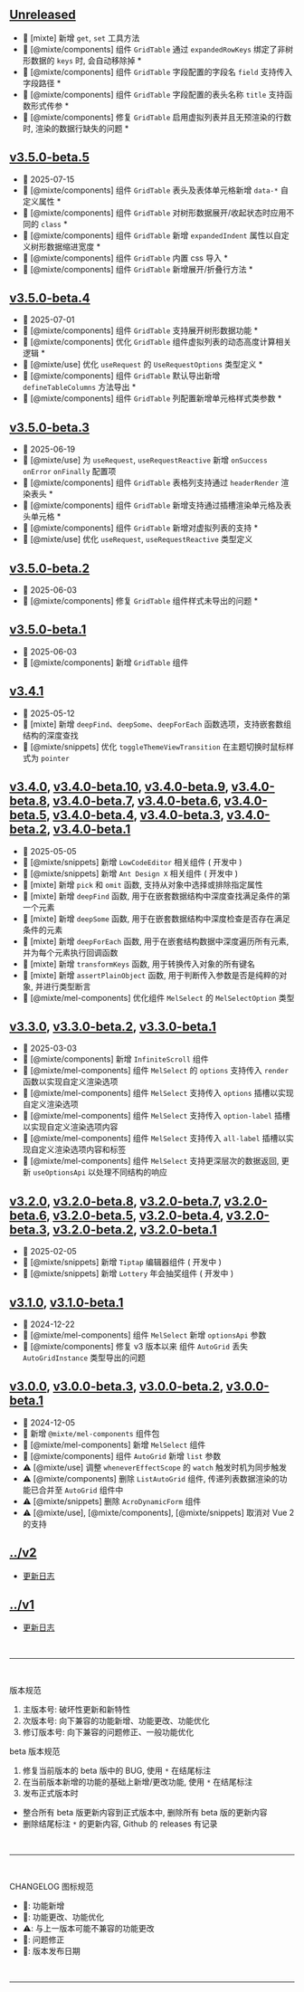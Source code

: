 ## [Unreleased]
  - 🌟 [mixte] 新增 `get`, `set` 工具方法
  - 💄 [@mixte/components] 组件 `GridTable` 通过 `expandedRowKeys` 绑定了非树形数据的 `keys` 时, 会自动移除掉 *
  - 💄 [@mixte/components] 组件 `GridTable` 字段配置的字段名 `field` 支持传入字段路径 *
  - 💄 [@mixte/components] 组件 `GridTable` 字段配置的表头名称 `title` 支持函数形式传参 *
  - 🐞 [@mixte/components] 修复 `GridTable` 启用虚拟列表并且无预渲染的行数时, 渲染的数据行缺失的问题 *

## [v3.5.0-beta.5]
  - 📅 2025-07-15
  - 💄 [@mixte/components] 组件 `GridTable` 表头及表体单元格新增 `data-*` 自定义属性 *
  - 💄 [@mixte/components] 组件 `GridTable` 对树形数据展开/收起状态时应用不同的 `class` *
  - 💄 [@mixte/components] 组件 `GridTable` 新增 `expandedIndent` 属性以自定义树形数据缩进宽度 *
  - 💄 [@mixte/components] 组件 `GridTable` 内置 css 导入 *
  - 💄 [@mixte/components] 组件 `GridTable` 新增展开/折叠行方法 *

## [v3.5.0-beta.4]
  - 📅 2025-07-01
  - 💄 [@mixte/components] 组件 `GridTable` 支持展开树形数据功能 *
  - 💄 [@mixte/components] 优化 `GridTable` 组件虚拟列表的动态高度计算相关逻辑 *
  - 💄 [@mixte/use] 优化 `useRequest` 的 `UseRequestOptions` 类型定义 *
  - 💄 [@mixte/components] 组件 `GridTable` 默认导出新增 `defineTableColumns` 方法导出 *
  - 💄 [@mixte/components] 组件 `GridTable` 列配置新增单元格样式类参数 *

## [v3.5.0-beta.3]
  - 📅 2025-06-19
  - 🌟 [@mixte/use] 为 `useRequest`, `useRequestReactive` 新增 `onSuccess` `onError` `onFinally` 配置项
  - 💄 [@mixte/components] 组件 `GridTable` 表格列支持通过 `headerRender` 渲染表头 *
  - 💄 [@mixte/components] 组件 `GridTable` 新增支持通过插槽渲染单元格及表头单元格 *
  - 💄 [@mixte/components] 组件 `GridTable` 新增对虚拟列表的支持 *
  - 💄 [@mixte/use] 优化 `useRequest`, `useRequestReactive` 类型定义

## [v3.5.0-beta.2]
  - 📅 2025-06-03
  - 🐞 [@mixte/components] 修复 `GridTable` 组件样式未导出的问题 *

## [v3.5.0-beta.1]
  - 📅 2025-06-03
  - 🌟 [@mixte/components] 新增 `GridTable` 组件

## [v3.4.1]
  - 📅 2025-05-12
  - 🌟 [mixte] 新增 `deepFind`、`deepSome`、`deepForEach` 函数选项，支持嵌套数组结构的深度查找
  - 💄 [@mixte/snippets] 优化 `toggleThemeViewTransition` 在主题切换时鼠标样式为 `pointer`

## [v3.4.0], [v3.4.0-beta.10], [v3.4.0-beta.9], [v3.4.0-beta.8], [v3.4.0-beta.7], [v3.4.0-beta.6], [v3.4.0-beta.5], [v3.4.0-beta.4], [v3.4.0-beta.3], [v3.4.0-beta.2], [v3.4.0-beta.1]
  - 📅 2025-05-05
  - 🌟 [@mixte/snippets] 新增 `LowCodeEditor` 相关组件 ( 开发中 )
  - 🌟 [@mixte/snippets] 新增 `Ant Design X` 相关组件 ( 开发中 )
  - 🌟 [mixte] 新增 `pick` 和 `omit` 函数, 支持从对象中选择或排除指定属性
  - 🌟 [mixte] 新增 `deepFind` 函数, 用于在嵌套数据结构中深度查找满足条件的第一个元素
  - 🌟 [mixte] 新增 `deepSome` 函数, 用于在嵌套数据结构中深度检查是否存在满足条件的元素
  - 🌟 [mixte] 新增 `deepForEach` 函数, 用于在嵌套结构数据中深度遍历所有元素, 并为每个元素执行回调函数
  - 🌟 [mixte] 新增 `transformKeys` 函数, 用于转换传入对象的所有键名
  - 🌟 [mixte] 新增 `assertPlainObject` 函数, 用于判断传入参数是否是纯粹的对象, 并进行类型断言
  - 💄 [@mixte/mel-components] 优化组件 `MelSelect` 的 `MelSelectOption` 类型


## [v3.3.0], [v3.3.0-beta.2], [v3.3.0-beta.1]
  - 📅 2025-03-03
  - 🌟 [@mixte/components] 新增 `InfiniteScroll` 组件
  - 🌟 [@mixte/mel-components] 组件 `MelSelect` 的 `options` 支持传入 `render` 函数以实现自定义渲染选项
  - 🌟 [@mixte/mel-components] 组件 `MelSelect` 支持传入 `options` 插槽以实现自定义渲染选项
  - 🌟 [@mixte/mel-components] 组件 `MelSelect` 支持传入 `option-label` 插槽以实现自定义渲染选项内容
  - 🌟 [@mixte/mel-components] 组件 `MelSelect` 支持传入 `all-label` 插槽以实现自定义渲染选项内容和标签
  - 💄 [@mixte/mel-components] 组件 `MelSelect` 支持更深层次的数据返回, 更新 `useOptionsApi` 以处理不同结构的响应

## [v3.2.0], [v3.2.0-beta.8], [v3.2.0-beta.7], [v3.2.0-beta.6], [v3.2.0-beta.5], [v3.2.0-beta.4], [v3.2.0-beta.3], [v3.2.0-beta.2], [v3.2.0-beta.1]
  - 📅 2025-02-05
  - 🌟 [@mixte/snippets] 新增 `Tiptap` 编辑器组件 ( 开发中 )
  - 🌟 [@mixte/snippets] 新增 `Lottery` 年会抽奖组件 ( 开发中 )

## [v3.1.0], [v3.1.0-beta.1]
  - 📅 2024-12-22
  - 🌟 [@mixte/mel-components] 组件 `MelSelect` 新增 `optionsApi` 参数
  - 🐞 [@mixte/components] 修复 v3 版本以来 组件 `AutoGrid` 丢失 `AutoGridInstance` 类型导出的问题

## [v3.0.0], [v3.0.0-beta.3], [v3.0.0-beta.2], [v3.0.0-beta.1]
  - 📅 2024-12-05
  - 🌟 新增 `@mixte/mel-components` 组件包
  - 🌟 [@mixte/mel-components] 新增 `MelSelect` 组件
  - 💄 [@mixte/components] 组件 `AutoGrid` 新增 `list` 参数
  - ⚠️ [@mixte/use] 调整 `wheneverEffectScope` 的 `watch` 触发时机为同步触发
  - ⚠️ [@mixte/components] 删除 `ListAutoGrid` 组件, 传递列表数据渲染的功能已合并至 `AutoGrid` 组件中
  - ⚠️ [@mixte/snippets] 删除 `AcroDynamicForm` 组件
  - ⚠️ [@mixte/use], [@mixte/components], [@mixte/snippets] 取消对 Vue 2 的支持


## [../v2](https://mixte-v2.moomfe.com)
  - [更新日志](https://mixte-v2.moomfe.com/changelog)

## [../v1](https://mixte-v1.moomfe.com)
  - [更新日志](https://mixte-v1.moomfe.com/changelog)

<br>
<hr>
<br>

版本规范

1. 主版本号: 破坏性更新和新特性
2. 次版本号: 向下兼容的功能新增、功能更改、功能优化
3. 修订版本号: 向下兼容的问题修正、一般功能优化

beta 版本规范

1. 修复当前版本的 beta 版中的 BUG, 使用 `*` 在结尾标注
2. 在当前版本新增的功能的基础上新增/更改功能, 使用 `*` 在结尾标注
3. 发布正式版本时
  - 整合所有 beta 版更新内容到正式版本中, 删除所有 beta 版的更新内容
  - 删除结尾标注 `*` 的更新内容, Github 的 releases 有记录

<br>
<hr>
<br>

CHANGELOG 图标规范

- 🌟: 功能新增<br>
- 💄: 功能更改、功能优化<br>
- ⚠️: 与上一版本可能不兼容的功能更改<br>
- 🐞: 问题修正<br>
- 📅: 版本发布日期

<br>
<hr>
<br>

[Unreleased]: https://github.com/MoomFE/mixte/compare/v3.5.0-beta.5...HEAD
[v3.5.0-beta.5]: https://github.com/MoomFE/mixte/releases/tag/v3.5.0-beta.5
[v3.5.0-beta.4]: https://github.com/MoomFE/mixte/releases/tag/v3.5.0-beta.4
[v3.5.0-beta.3]: https://github.com/MoomFE/mixte/releases/tag/v3.5.0-beta.3
[v3.5.0-beta.2]: https://github.com/MoomFE/mixte/releases/tag/v3.5.0-beta.2
[v3.5.0-beta.1]: https://github.com/MoomFE/mixte/releases/tag/v3.5.0-beta.1
[v3.4.1]: https://github.com/MoomFE/mixte/releases/tag/v3.4.1
[v3.4.0]: https://github.com/MoomFE/mixte/releases/tag/v3.4.0
[v3.4.0-beta.10]: https://github.com/MoomFE/mixte/releases/tag/v3.4.0-beta.10
[v3.4.0-beta.9]: https://github.com/MoomFE/mixte/releases/tag/v3.4.0-beta.9
[v3.4.0-beta.8]: https://github.com/MoomFE/mixte/releases/tag/v3.4.0-beta.8
[v3.4.0-beta.7]: https://github.com/MoomFE/mixte/releases/tag/v3.4.0-beta.7
[v3.4.0-beta.6]: https://github.com/MoomFE/mixte/releases/tag/v3.4.0-beta.6
[v3.4.0-beta.5]: https://github.com/MoomFE/mixte/releases/tag/v3.4.0-beta.5
[v3.4.0-beta.4]: https://github.com/MoomFE/mixte/releases/tag/v3.4.0-beta.4
[v3.4.0-beta.3]: https://github.com/MoomFE/mixte/releases/tag/v3.4.0-beta.3
[v3.4.0-beta.2]: https://github.com/MoomFE/mixte/releases/tag/v3.4.0-beta.2
[v3.4.0-beta.1]: https://github.com/MoomFE/mixte/releases/tag/v3.4.0-beta.1
[v3.3.0]: https://github.com/MoomFE/mixte/releases/tag/v3.3.0
[v3.3.0-beta.2]: https://github.com/MoomFE/mixte/releases/tag/v3.3.0-beta.2
[v3.3.0-beta.1]: https://github.com/MoomFE/mixte/releases/tag/v3.3.0-beta.1
[v3.2.0]: https://github.com/MoomFE/mixte/releases/tag/v3.2.0
[v3.2.0-beta.8]: https://github.com/MoomFE/mixte/releases/tag/v3.2.0-beta.8
[v3.2.0-beta.7]: https://github.com/MoomFE/mixte/releases/tag/v3.2.0-beta.7
[v3.2.0-beta.6]: https://github.com/MoomFE/mixte/releases/tag/v3.2.0-beta.6
[v3.2.0-beta.5]: https://github.com/MoomFE/mixte/releases/tag/v3.2.0-beta.5
[v3.2.0-beta.4]: https://github.com/MoomFE/mixte/releases/tag/v3.2.0-beta.4
[v3.2.0-beta.3]: https://github.com/MoomFE/mixte/releases/tag/v3.2.0-beta.3
[v3.2.0-beta.2]: https://github.com/MoomFE/mixte/releases/tag/v3.2.0-beta.2
[v3.2.0-beta.1]: https://github.com/MoomFE/mixte/releases/tag/v3.2.0-beta.1
[v3.1.0]: https://github.com/MoomFE/mixte/releases/tag/v3.1.0
[v3.1.0-beta.1]: https://github.com/MoomFE/mixte/releases/tag/v3.1.0-beta.1
[v3.0.0]: https://github.com/MoomFE/mixte/releases/tag/v3.0.0
[v3.0.0-beta.3]: https://github.com/MoomFE/mixte/releases/tag/v3.0.0-beta.3
[v3.0.0-beta.2]: https://github.com/MoomFE/mixte/releases/tag/v3.0.0-beta.2
[v3.0.0-beta.1]: https://github.com/MoomFE/mixte/releases/tag/v3.0.0-beta.1